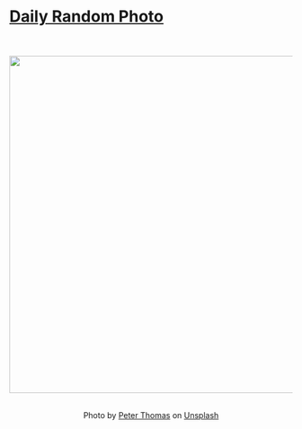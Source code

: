 # [Daily Random Photo](https://www.dailyrandomphoto.com/)

<div align="center">
  <br>
  <br>
  <a href="https://www.dailyrandomphoto.com/p/2025/2025-04-24/"><img src="https://images.unsplash.com/photo-1741850820882-1cb02da0f04f?crop=entropy&cs=tinysrgb&fit=max&fm=jpg&ixid=M3w3NzUwOHwwfDF8cmFuZG9tfHx8fHx8fHx8MTc0NTQ1NTQ3N3w&ixlib=rb-4.0.3&q=80&w=1080" width="600px"></a>
  <br>
  <br>
  <p class="has-text-grey">Photo by <a href="https://unsplash.com/@lifeof_peter_?utm_source=Daily%20Random%20Photo&amp;utm_medium=referral" target="_blank" rel="noopener noreferrer">Peter Thomas</a> on <a href="https://unsplash.com/photos/a-multi-story-library-filled-with-bookshelves-C7GJ92ZVE8E?utm_source=Daily%20Random%20Photo&amp;utm_medium=referral" target="_blank" rel="noopener noreferrer">Unsplash</a></p>
</div>
